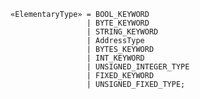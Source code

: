 <!-- This file is generated automatically by infrastructure scripts. Please don't edit by hand. -->

```{ .ebnf .slang-ebnf #ElementaryType }
«ElementaryType» = BOOL_KEYWORD
                 | BYTE_KEYWORD
                 | STRING_KEYWORD
                 | AddressType
                 | BYTES_KEYWORD
                 | INT_KEYWORD
                 | UNSIGNED_INTEGER_TYPE
                 | FIXED_KEYWORD
                 | UNSIGNED_FIXED_TYPE;
```
